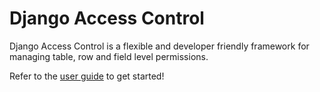 # Django Access Control

Django Access Control is a flexible and developer friendly framework for managing table, row and field level permissions.

Refer to the [user guide](/docs/userguide/) to get started!